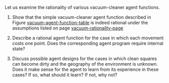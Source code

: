Let us examine the rationality of various
vacuum-cleaner agent functions.<br>
1.  Show that the simple vacuum-cleaner agent function described in
    Figure <a class="insideBookFigRef" id="insidebookfigref" target="_blank" href="https://aimacode.github.io/aima-exercises/figures/vacuum-agent-function-table.png">vacuum-agent-function-table</a> is indeed
    rational under the assumptions listed on page <a class="pageRef" id="pageref" title="" href="#">vacuum-rationality-page</a><br>

2.  Describe a rational agent function for the case in which each
    movement costs one point. Does the corresponding agent program
    require internal state?<br>

3.  Discuss possible agent designs for the cases in which clean squares
    can become dirty and the geography of the environment is unknown.
    Does it make sense for the agent to learn from its experience in
    these cases? If so, what should it learn? If not, why not?<br>
